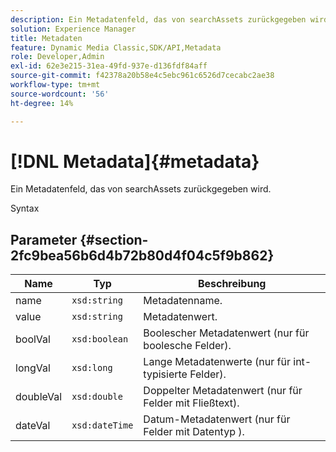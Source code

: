 ```yaml
---
description: Ein Metadatenfeld, das von searchAssets zurückgegeben wird.
solution: Experience Manager
title: Metadaten
feature: Dynamic Media Classic,SDK/API,Metadata
role: Developer,Admin
exl-id: 62e3e215-31ea-49fd-937e-d136fdf84aff
source-git-commit: f42378a20b58e4c5ebc961c6526d7cecabc2ae38
workflow-type: tm+mt
source-wordcount: '56'
ht-degree: 14%

---
```


# [!DNL Metadata]{#metadata}

Ein Metadatenfeld, das von searchAssets zurückgegeben wird.

Syntax

## Parameter {#section-2fc9bea56b6d4b72b80d4f04c5f9b862}

| Name | Typ | Beschreibung |
|---|---|---|
| name | `xsd:string` | Metadatenname. |
| value | `xsd:string` | Metadatenwert. |
| boolVal | `xsd:boolean` | Boolescher Metadatenwert (nur für boolesche Felder). |
| longVal | `xsd:long` | Lange Metadatenwerte (nur für int-typisierte Felder). |
| doubleVal | `xsd:double` | Doppelter Metadatenwert (nur für Felder mit Fließtext). |
| dateVal | `xsd:dateTime` | Datum-Metadatenwert (nur für Felder mit Datentyp ). |
